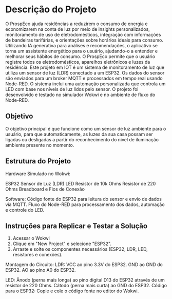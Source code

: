 # Descrição do Projeto

O ProspEco ajuda residências a reduzirem o consumo de energia e economizarem na conta de luz por meio de insights personalizados, monitoramento de uso de eletrodomésticos, integração com informações de bandeiras tarifárias, e orientações sobre horários ideais para consumo. Utilizando IA generativa para análises e recomendações, o aplicativo se torna um assistente energético para o usuário, ajudando-o a entender e melhorar seus hábitos de consumo.
O ProspEco permite que o usuário registre todos os eletrodomésticos, aparelhos eletrônicos e luzes da residência.
Este projeto em IOT é um sistema de monitoramento de luz que utiliza um sensor de luz (LDR) conectado a um ESP32. Os dados do sensor são enviados para um broker MQTT e processados em tempo real usando Node-RED. O sistema inclui uma automação personalizada que controla um LED com base nos níveis de luz lidos pelo sensor. O projeto foi desenvolvido e testado no simulador Wokwi e no ambiente de fluxo do Node-RED. 

## Objetivo
O objetivo principal é que funcione como um sensor de luz ambiente para o usuário, para que automaticamente, as luzes da sua casa possam ser ligadas ou desligadas a partir do reconhecimento do nivel de iluminação ambiente presente no momento.

## Estrutura do Projeto
Hardware Simulado no Wokwi:

ESP32
Sensor de Luz (LDR)
LED
Resistor de 10k Ohms
Resistor de 220 Ohms
Breadboard e Fios de Conexão

Software:
Código fonte do ESP32 para leitura do sensor e envio de dados via MQTT.
Fluxo do Node-RED para processamento dos dados, automação e controle do LED.

## Instruções para Replicar e Testar a Solução

1. Acessar o Wokwi
2. Clique em "New Project" e selecione "ESP32".
3. Arraste e solte os componentes necessários (ESP32, LDR, LED, resistores e conexões).

Montagem do Circuito:
LDR:
VCC ao pino 3.3V do ESP32.
GND ao GND do ESP32.
AO ao pino A0 do ESP32.

LED:
Ânodo (perna mais longa) ao pino digital D13 do ESP32 através de um resistor de 220 Ohms.
Cátodo (perna mais curta) ao GND do ESP32.
Código para o ESP32:
Copie e cole o código fonte no editor do Wokwi.
